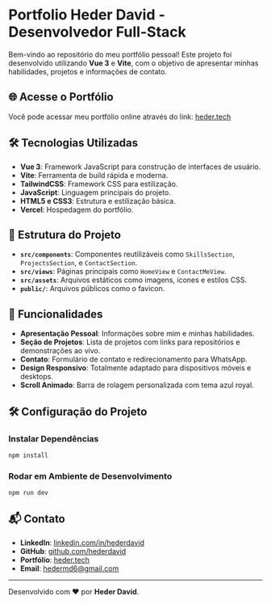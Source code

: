 # Portfolio Heder David - Desenvolvedor Full-Stack

Bem-vindo ao repositório do meu portfólio pessoal! Este projeto foi desenvolvido utilizando **Vue 3** e **Vite**, com o objetivo de apresentar minhas habilidades, projetos e informações de contato.

## 🌐 Acesse o Portfólio

Você pode acessar meu portfólio online através do link: [heder.tech](https://heder.tech)

## 🛠️ Tecnologias Utilizadas

- **Vue 3**: Framework JavaScript para construção de interfaces de usuário.
- **Vite**: Ferramenta de build rápida e moderna.
- **TailwindCSS**: Framework CSS para estilização.
- **JavaScript**: Linguagem principais do projeto.
- **HTML5 e CSS3**: Estrutura e estilização básica.
- **Vercel**: Hospedagem do portfólio.

## 📂 Estrutura do Projeto

- **`src/components`**: Componentes reutilizáveis como `SkillsSection`, `ProjectsSection`, e `ContactSection`.
- **`src/views`**: Páginas principais como `HomeView` e `ContactMeView`.
- **`src/assets`**: Arquivos estáticos como imagens, ícones e estilos CSS.
- **`public/`**: Arquivos públicos como o favicon.

## 🚀 Funcionalidades

- **Apresentação Pessoal**: Informações sobre mim e minhas habilidades.
- **Seção de Projetos**: Lista de projetos com links para repositórios e demonstrações ao vivo.
- **Contato**: Formulário de contato e redirecionamento para WhatsApp.
- **Design Responsivo**: Totalmente adaptado para dispositivos móveis e desktops.
- **Scroll Animado**: Barra de rolagem personalizada com tema azul royal.

## 🛠️ Configuração do Projeto

### Instalar Dependências

```sh
npm install
```

### Rodar em Ambiente de Desenvolvimento

```sh
npm run dev
```


## 📬 Contato

- **LinkedIn**: [linkedin.com/in/hederdavid](https://linkedin.com/in/hederdavid)
- **GitHub**: [github.com/hederdavid](https://github.com/hederdavid)
- **Portfólio**: [heder.tech](https://heder.tech)
- **Email**: hedermd6@gmail.com

---

Desenvolvido com ❤️ por **Heder David**.
